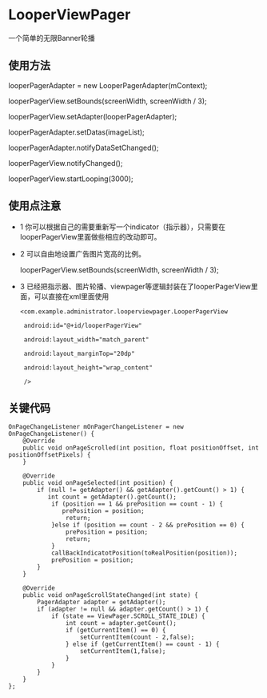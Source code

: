 # LooperViewPager

  一个简单的无限Banner轮播

## 使用方法

   looperPagerAdapter = new LooperPagerAdapter(mContext);
   
   looperPagerView.setBounds(screenWidth, screenWidth / 3);
   
   looperPagerView.setAdapter(looperPagerAdapter);
   
   looperPagerAdapter.setDatas(imageList);
   
   looperPagerAdapter.notifyDataSetChanged();
   
   looperPagerView.notifyChanged();
   
   looperPagerView.startLooping(3000);
   
## 使用点注意

 * 1 你可以根据自己的需要重新写一个indicator（指示器），只需要在looperPagerView里面做些相应的改动即可。
 
 * 2 可以自由地设置广告图片宽高的比例。
 
   looperPagerView.setBounds(screenWidth, screenWidth / 3);
   
 * 3 已经把指示器、图片轮播、viewpager等逻辑封装在了looperPagerView里面，可以直接在xml里面使用
 
       <com.example.administrator.looperviewpager.LooperPagerView
     
        android:id="@+id/looperPagerView"
        
        android:layout_width="match_parent"
        
        android:layout_marginTop="20dp"
        
        android:layout_height="wrap_content"
        
        />
        
 ## 关键代码
  
    OnPageChangeListener mOnPagerChangeListener = new OnPageChangeListener() {
        @Override
        public void onPageScrolled(int position, float positionOffset, int positionOffsetPixels) {
        }

        @Override
        public void onPageSelected(int position) {
            if (null != getAdapter() && getAdapter().getCount() > 1) {
               int count = getAdapter().getCount();
                if (position == 1 && prePosition == count - 1) {
                   prePosition = position;
                    return;
                }else if (position == count - 2 && prePosition == 0) {
                    prePosition = position;
                    return;
                }
                callBackIndicatotPosition(toRealPosition(position));
                prePosition = position;
            }
        }

        @Override
        public void onPageScrollStateChanged(int state) {
            PagerAdapter adapter = getAdapter();
            if (adapter != null && adapter.getCount() > 1) {
                if (state == ViewPager.SCROLL_STATE_IDLE) {
                    int count = adapter.getCount();
                    if (getCurrentItem() == 0) {
                        setCurrentItem(count - 2,false);
                    } else if (getCurrentItem() == count - 1) {
                        setCurrentItem(1,false);
                    }
                }
            }
        }
    };
